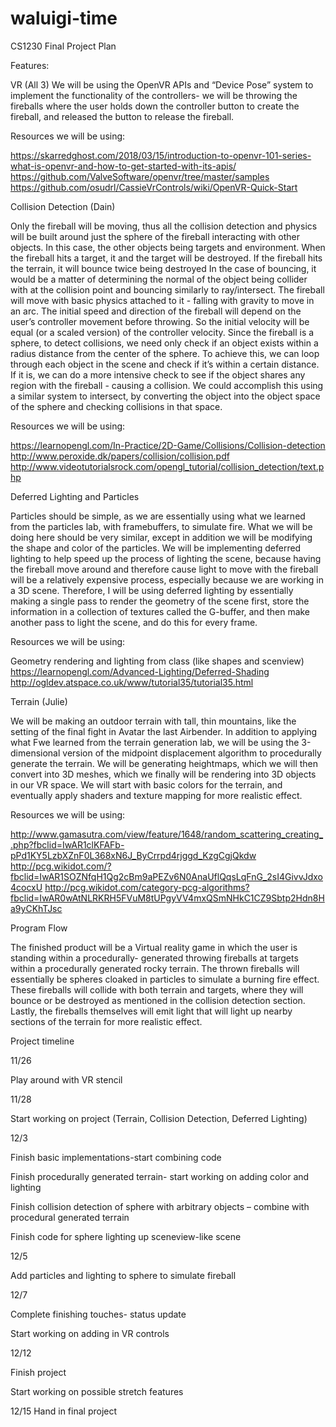 # waluigi-time
CS1230 Final Project Plan

Features:

VR (All 3)
We will be using the OpenVR APIs and “Device Pose” system to implement the functionality of
the controllers- we will be throwing the fireballs where the user holds down the controller
button to create the fireball, and released the button to release the fireball.

Resources we will be using:

https://skarredghost.com/2018/03/15/introduction-to-openvr-101-series-what-is-openvr-and-how-to-get-started-with-its-apis/
https://github.com/ValveSoftware/openvr/tree/master/samples
https://github.com/osudrl/CassieVrControls/wiki/OpenVR-Quick-Start


Collision Detection (Dain)

Only the fireball will be moving, thus all the collision detection and physics will be built around just the
sphere of the fireball interacting with other objects. In this case, the other objects being targets and
environment. When the fireball hits a target, it and the target will be destroyed. If the fireball hits the
terrain, it will bounce twice being destroyed In the case of bouncing, it would be a matter of
determining the normal of the object being collider with at the collision point and bouncing similarly to
ray/intersect.
The fireball will move with basic physics attached to it - falling with gravity to move in an arc. The initial
speed and direction of the fireball will depend on the user’s controller movement before throwing. So
the initial velocity will be equal (or a scaled version) of the controller velocity.
Since the fireball is a sphere, to detect collisions, we need only check if an object exists within a radius
distance from the center of the sphere. To achieve this, we can loop through each object in the scene
and check if it’s within a certain distance. If it is, we can do a more intensive check to see if the object
shares any region with the fireball - causing a collision.
We could accomplish this using a similar system to intersect, by converting the object into the object
space of the sphere and checking collisions in that space.

Resources we will be using:

https://learnopengl.com/In-Practice/2D-Game/Collisions/Collision-detection
http://www.peroxide.dk/papers/collision/collision.pdf
http://www.videotutorialsrock.com/opengl_tutorial/collision_detection/text.php


Deferred Lighting and Particles 

Particles should be simple, as we are essentially using what we learned from the particles lab, with
framebuffers, to simulate fire. What we will be doing here should be very similar, except in addition we
will be modifying the shape and color of the particles.
We will be implementing deferred lighting to help speed up the process of lighting the scene, because
having the fireball move around and therefore cause light to move with the fireball will be a relatively
expensive process, especially because we are working in a 3D scene. Therefore, I will be using deferred
lighting by essentially making a single pass to render the geometry of the scene first, store the
information in a collection of textures called the G-buffer, and then make another pass to light the
scene, and do this for every frame.

Resources we will be using:

Geometry rendering and lighting from class (like shapes and scenview)
https://learnopengl.com/Advanced-Lighting/Deferred-Shading
http://ogldev.atspace.co.uk/www/tutorial35/tutorial35.html


Terrain (Julie)

We will be making an outdoor terrain with tall, thin mountains, like the setting of the final fight in Avatar
the last Airbender. In addition to applying what Fwe learned from the terrain generation lab, we will be
using the 3-dimensional version of the midpoint displacement algorithm to procedurally generate the
terrain. We will be generating heightmaps, which we will then convert into 3D meshes, which we finally
will be rendering into 3D objects in our VR space. We will start with basic colors for the terrain, and
eventually apply shaders and texture mapping for more realistic effect.

Resources we will be using:

http://www.gamasutra.com/view/feature/1648/random_scattering_creating_.php?fbclid=IwAR1clKFAFb-pPd1KY5LzbXZnF0L368xN6J_ByCrrpd4rjggd_KzgCgjQkdw
http://pcg.wikidot.com/?fbclid=IwAR1SOZNfqH1Qg2cBm9aPEZv6N0AnaUflQqsLqFnG_2sI4GivvJdxo4cocxU
http://pcg.wikidot.com/category-pcg-algorithms?fbclid=IwAR0wAtNLRKRH5FVuM8tUPgyVV4mxQSmNHkC1CZ9Sbtp2Hdn8Ha9yCKhTJsc


Program Flow

The finished product will be a Virtual reality game in which the user is standing within a procedurally-
generated throwing fireballs at targets within a procedurally generated rocky terrain. The thrown
fireballs will essentially be spheres cloaked in particles to simulate a burning fire effect. These fireballs
will collide with both terrain and targets, where they will bounce or be destroyed as mentioned in the
collision detection section. Lastly, the fireballs themselves will emit light that will light up nearby
sections of the terrain for more realistic effect.



Project timeline


11/26

Play around with VR stencil

11/28

Start working on project (Terrain, Collision Detection, Deferred Lighting)

12/3

Finish basic implementations-start combining code

Finish procedurally generated terrain- start working on adding color and lighting

Finish collision detection of sphere with arbitrary objects – combine with procedural generated terrain

Finish code for sphere lighting up sceneview-like scene

12/5

Add particles and lighting to sphere to simulate fireball

12/7

Complete finishing touches- status update

Start working on adding in VR controls

12/12

Finish project

Start working on possible stretch features

12/15
Hand in final project
